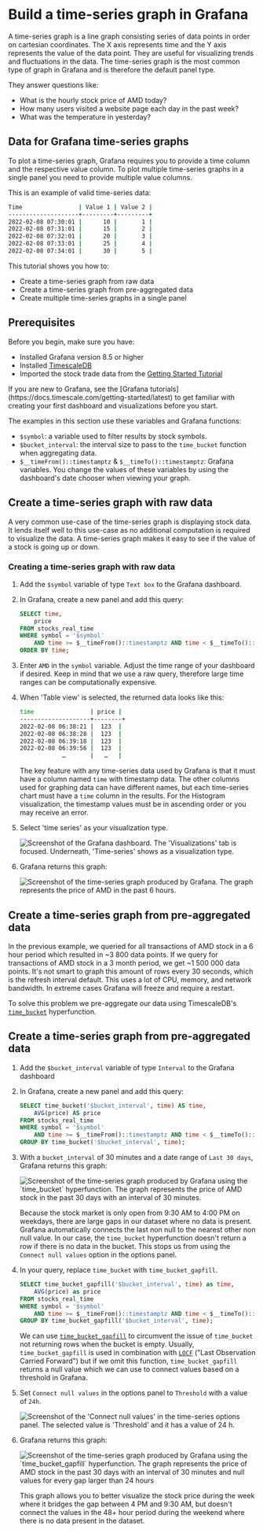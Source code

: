 # Build a time-series graph in Grafana 
A time-series graph is a line graph consisting series of data points in order on
cartesian coordinates. The X axis represents time and the Y axis represents the 
value of the data point. They are useful for visualizing trends and fluctuations 
in the data. The time-series graph is the most common type of graph in Grafana
and is therefore the default panel type.

They answer questions like:

* What is the hourly stock price of AMD today?
* How many users visited a website page each day in the past week?
* What was the temperature in yesterday?

## Data for Grafana time-series graphs 
To plot a time-series graph, Grafana requires you to provide a time column and 
the respective value column. To plot multiple time-series graphs in a single 
panel you need to provide multiple value columns.

This is an example of valid time-series data:
```bash
Time                | Value 1 | Value 2 |
--------------------+---------+---------+
2022-02-08 07:30:01 |      10 |       1 |
2022-02-08 07:31:01 |      15 |       2 |
2022-02-08 07:32:01 |      20 |       3 |
2022-02-08 07:33:01 |      25 |       4 |
2022-02-08 07:34:01 |      30 |       5 |
```

This tutorial shows you how to:
* Create a time-series graph from raw data
* Create a time-series graph from pre-aggregated data
* Create multiple time-series graphs in a single panel

## Prerequisites
Before you begin, make sure you have:
* Installed Grafana version&nbsp;8.5 or higher
* Installed [TimescaleDB][install-timescale]
* Imported the stock trade data from the [Getting Started Tutorial][gsg-data]

<highlight type="note">
    If you are new to Grafana, see the
    [Grafana tutorials](https://docs.timescale.com/getting-started/latest)
    to get familiar with creating your first dashboard and visualizations before you
    start.
</highlight>


The examples in this section use these variables and Grafana functions:
* `$symbol`: a variable used to filter results by stock symbols.
* `$bucket_interval`: the interval size to pass to the `time_bucket`
  function when aggregating data.
* `$__timeFrom()::timestamptz` & `$__timeTo()::timestamptz`:
  Grafana variables. You change the values of these variables by
  using the dashboard's date chooser when viewing your graph.


## Create a time-series graph with raw data

A very common use-case of the time-series graph is displaying stock data. It 
lends itself well to this use-case as no additional computation is required to 
visualize the data. A time-series graph makes it easy to see if the value of a
stock is going up or down. 

<procedure>

### Creating a time-series graph with raw data

1.  Add the `$symbol` variable of type `Text box` to the Grafana dashboard.

1.  In Grafana, create a new panel and add this query:

    ```SQL
    SELECT time,
        price
    FROM stocks_real_time
    WHERE symbol = '$symbol'
        AND time >= $__timeFrom()::timestamptz AND time < $__timeTo()::timestamptz
    ORDER BY time;
    ```

1.  Enter `AMD` in the `symbol` variable. Adjust the time range of your 
    dashboard if desired. Keep in mind that we use a raw query, therefore large
    time ranges can be computationally expensive.

1.  When 'Table view' is selected, the returned data looks like this:

    ```bash
    time                | price |
    --------------------+--------+
    2022-02-08 06:38:21 |  123  |
    2022-02-08 06:38:28 |  123  |
    2022-02-08 06:39:18 |  123  |
    2022-02-08 06:39:56 |  123  |
                …       |   …   |
    ```

    The key feature with any time-series data used by Grafana is that it must 
    have a column named `time` with timestamp data. The other columns used for 
    graphing data can have different names, but each time-series chart must have 
    a `time` column in the results. For the Histogram visualization,
    the timestamp values must be in ascending order or you may receive an error.

1.  Select 'time series' as your visualization type.

    <img class="main-content__illustration" src="https://assets.timescale.com/docs/images/tutorials/visualizations/time-series/time-series-visualization-type.png" alt="Screenshot of the Grafana dashboard. The 'Visualizations' tab is focused. Underneath, 'Time-series' shows as a visualization type."/>

1.  Grafana returns this graph:

    <img class="main-content__illustration" src="https://assets.timescale.com/docs/images/tutorials/visualizations/time-series/simple-time-series-graph.png" alt="Screenshot of the time-series graph produced by Grafana. The graph represents the price of AMD in the past 6 hours."/>

</procedure>

## Create a time-series graph from pre-aggregated data
In the previous example, we queried for all transactions of AMD stock in a 6 
hour period which resulted in ~3 800 data points. If we query for transactions 
of AMD stock in a 3 month period, we get ~1 500 000 data points. It's not smart 
to graph this amount of rows every 30 seconds, which is the refresh interval 
default. This uses a lot of CPU, memory, and network bandwidth. In extreme cases
Grafana will freeze and require a restart.

To solve this problem we pre-aggregate our data using TimescaleDB's 
[`time_bucket`][time_bucket] hyperfunction.

<procedure>

## Create a time-series graph from pre-aggregated data

1.  Add the `$bucket_interval` variable of type `Interval` to the Grafana dashboard

1.  In Grafana, create a new panel and add this query:

    ```sql
    SELECT time_bucket('$bucket_interval', time) AS time,
    	AVG(price) AS price
    FROM stocks_real_time
    WHERE symbol = '$symbol'
        AND time >= $__timeFrom()::timestamptz AND time < $__timeTo()::timestamptz
    GROUP BY time_bucket('$bucket_interval', time);
    ```   

1.  With a `bucket_interval` of 30 minutes and a date range of `Last 30 days`, Grafana
    returns this graph:

    <img class="main-content__illustration" src="https://assets.timescale.com/docs/images/tutorials/visualizations/time-series/time-bucket-graph.png" alt="Screenshot of the time-series graph produced by Grafana using the `time_bucket` hyperfunction. The graph represents the price of AMD stock in the past 30 days with an interval of 30 minutes."/>

    Because the stock market is only open from 9:30 AM to 4:00 PM on weekdays, 
    there are large gaps in our dataset where no data is present. Grafana 
    automatically connects the last non null to the nearest other non null value.
    In our case, the `time_bucket` hyperfunction doesn't return a row if there 
    is no data in the bucket. This stops us from using the `Connect null values`
    option in the options panel.

1.  In your query, replace `time_bucket` with `time_bucket_gapfill`.
   
    ```SQL
    SELECT time_bucket_gapfill('$bucket_interval', time) as time,
	    AVG(price) as price 
    FROM stocks_real_time
    WHERE symbol = '$symbol'
        AND time >= $__timeFrom()::timestamptz AND time < $__timeTo()::timestamptz
    GROUP BY time_bucket_gapfill('$bucket_interval', time);
    ```

    We can use [`time_bucket_gapfill`][time-bucket-gapfill] to circumvent the 
    issue of `time_bucket` not returning rows when the bucket is empty. Usually,
    `time_bucket_gapfill` is used in combination with [`LOCF`][locf] 
    ("Last Observation Carried Forward") but if we omit this function, 
    `time_bucket_gapfill` returns a null value which we can use to connect 
    values based on a threshold in Grafana.

1.  Set `Connect null values` in the options panel to `Threshold` with a value
    of `24h`.

    <img class="main-content__illustration" src="https://assets.timescale.com/docs/images/tutorials/visualizations/time-series/connect-null-values.png" alt="Screenshot of the 'Connect null values' in the time-series options panel. The selected value is 'Threshold' and it has a value of 24 h."/>

1. Grafana returns this graph:

    <img class="main-content__illustration" src="https://assets.timescale.com/docs/images/tutorials/visualizations/time-series/time-bucket-gapfill-graph.png" alt="Screenshot of the time-series graph produced by Grafana using the `time_bucket_gapfill` hyperfunction. The graph represents the price of AMD stock in the past 30 days with an interval of 30 minutes and null values for every gap larger than 24 hours"/>

    This graph allows you to better visualize the stock price during the week where
    it bridges the gap between 4 PM and 9:30 AM, but doesn't connect the values in
    the 48+ hour period during the weekend where there is no data present in the
    dataset.


</procedure>

[install-timescale]: /install/:currentVersion:/
[gsg-data]: /timescaledb/:currentVersion:/getting-started/
[time_bucket]: https://docs.timescale.com/api/latest/hyperfunctions/time_bucket/
[time-bucket-gapfill]: https://docs.timescale.com/api/latest/hyperfunctions/gapfilling-interpolation/time_bucket_gapfill/
[locf]: https://docs.timescale.com/api/latest/hyperfunctions/gapfilling-interpolation/locf/


